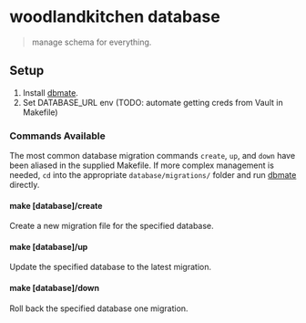 # woodlandkitchen database
> manage schema for everything.

## Setup
1. Install [dbmate].
2. Set DATABASE_URL env (TODO: automate getting creds from Vault in Makefile)

### Commands Available
The most common database migration commands `create`, `up`, and `down` have been
aliased in the supplied Makefile. If more complex management is needed, `cd`
into the appropriate `database/migrations/` folder and run [dbmate] directly.

#### make [database]/create
Create a new migration file for the specified database.

#### make [database]/up
Update the specified database to the latest migration.

#### make [database]/down
Roll back the specified database one migration.

[dbmate]: https://github.com/amacneil/dbmate
